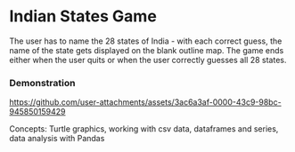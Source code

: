 # Indian States Game

The user has to name the 28 states of India - with each correct guess, the name of the state gets displayed on the blank outline map.
The game ends either when the user quits or when the user correctly guesses all 28 states.

### Demonstration
https://github.com/user-attachments/assets/3ac6a3af-0000-43c9-98bc-945850159429


Concepts: Turtle graphics, working with csv data, dataframes and series, data analysis with Pandas
